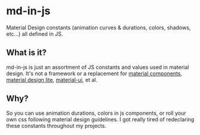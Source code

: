# md-in-js

Material Design constants (animation curves & durations, colors, shadows, etc...) all defined in JS.

## What is it?

md-in-js is just an assortment of JS constants and values used in material design. It's not a framework or a replacement for [material components](https://material.io/components/), [material design lite](https://getmdl.io/), [material-ui](http://www.material-ui.com/), et al.

## Why?

So you can use animation durations, colors in js components, or roll your own css following material design guidelines. I got really tired of redeclaring these constants throughout my projects.
